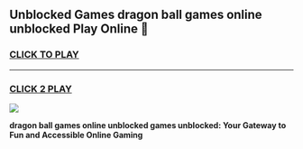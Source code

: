 
## Unblocked Games dragon ball games online unblocked Play Online 👋
<h3>
<a href="https://news.freeplayer.one?title=dragon_ball_games_online_unblocked&ref=17F">CLICK TO PLAY</a></h3>
<hr>

<h3>
<a href="https://news.freeplayer.one?title=dragon_ball_games_online_unblocked&ref=17F">CLICK 2 PLAY</a>
  
</h3>

<a href="https://news.freeplayer.one?title=dragon_ball_games_online_unblocked&ref=17F/"><img src="https://clearcache.store/games.png"></a>


**dragon ball games online unblocked games unblocked: Your Gateway to Fun and Accessible Online Gaming**
